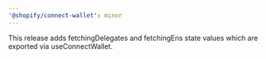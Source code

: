 ```yaml
---
'@shopify/connect-wallet': minor
---
```


This release adds fetchingDelegates and fetchingEns state values which are exported via useConnectWallet.
